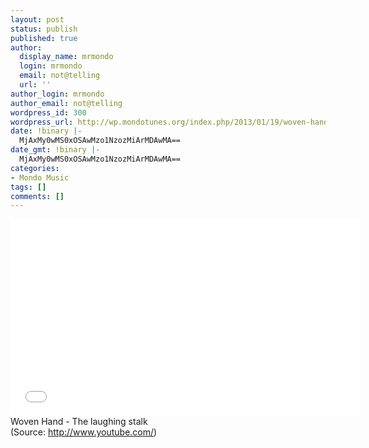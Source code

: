 ```yaml
---
layout: post
status: publish
published: true
author:
  display_name: mrmondo
  login: mrmondo
  email: not@telling
  url: ''
author_login: mrmondo
author_email: not@telling
wordpress_id: 300
wordpress_url: http://wp.mondotunes.org/index.php/2013/01/19/woven-hand-the-laughing-stalk/
date: !binary |-
  MjAxMy0wMS0xOSAwMzo1NzozMiArMDAwMA==
date_gmt: !binary |-
  MjAxMy0wMS0xOSAwMzo1NzozMiArMDAwMA==
categories:
- Mondo Music
tags: []
comments: []
---
```

<iframe width="560" height="315" src="//www.youtube.com/embed/oMe6JrOzmqw" frameborder="0"> </iframe>
Woven Hand - The laughing stalk
<div class="attribution">(<span>Source:</span> <a href="http://www.youtube.com/">http://www.youtube.com/</a>)</div>
